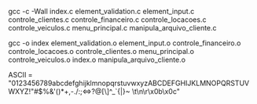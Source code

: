 
gcc -c -Wall index.c element_validation.c element_input.c controle_clientes.c controle_financeiro.c controle_locacoes.c controle_veiculos.c menu_principal.c manipula_arquivo_cliente.c

gcc -o index element_validation.o element_input.o controle_financeiro.o controle_locacoes.o controle_clientes.o menu_principal.o controle_veiculos.o index.o manipula_arquivo_cliente.o

ASCII = "0123456789abcdefghijklmnopqrstuvwxyzABCDEFGHIJKLMNOPQRSTUVWXYZ!\"#$%&'()*+,-./:;<=>?@[\\]^_`{|}~ \t\n\r\x0b\x0c"